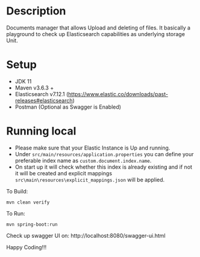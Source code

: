 # Description
Documents manager that allows Upload and deleting of files. It basically a playground to check up Elasticsearch capabilities as underlying storage Unit.

# Setup
- JDK 11
- Maven v3.6.3 +  
- Elasticsearch v7.12.1 (https://www.elastic.co/downloads/past-releases#elasticsearch)
- Postman (Optional as Swagger is Enabled)

# Running local
 - Please make sure that your Elastic Instance is Up and running.
 - Under `src/main/resources/application.properties` you can define your preferable index name as `custom.document.index.name`. 
 - On start up it will check whether this index is already existing and if not it will be created and explicit mappings `src\main\resources\explicit_mappings.json` will be applied. 

To Build:
````
mvn clean verify
````
To Run:
````
mvn spring-boot:run
````
Check up swagger UI on: http://localhost:8080/swagger-ui.html

Happy Coding!!!
